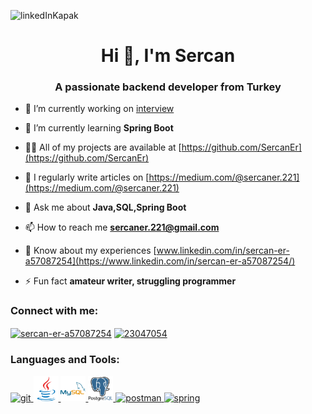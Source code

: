 ![linkedInKapak](https://github.com/sercaner/sercaner/assets/150553197/3152f312-27d0-4b2a-baa8-d21f5a4f61ea)

<h1 align="center">Hi 👋, I'm Sercan</h1>
<h3 align="center">A passionate backend developer from Turkey</h3>

- 🔭 I’m currently working on [interview](https://github.com/SercanEr/interview)

- 🌱 I’m currently learning **Spring Boot**

- 👨‍💻 All of my projects are available at [https://github.com/SercanEr](https://github.com/SercanEr)

- 📝 I regularly write articles on [https://medium.com/@sercaner.221](https://medium.com/@sercaner.221)

- 💬 Ask me about **Java,SQL,Spring Boot**

- 📫 How to reach me **sercaner.221@gmail.com**

- 📄 Know about my experiences [www.linkedin.com/in/sercan-er-a57087254](https://www.linkedin.com/in/sercan-er-a57087254/)

- ⚡ Fun fact **amateur writer, struggling programmer**

<h3 align="left">Connect with me:</h3>
<p align="left">
<a href="https://linkedin.com/in/sercan-er-a57087254" target="blank"><img align="center" src="https://raw.githubusercontent.com/rahuldkjain/github-profile-readme-generator/master/src/images/icons/Social/linked-in-alt.svg" alt="sercan-er-a57087254" height="30" width="40" /></a>
<a href="https://stackoverflow.com/users/23047054" target="blank"><img align="center" src="https://raw.githubusercontent.com/rahuldkjain/github-profile-readme-generator/master/src/images/icons/Social/stack-overflow.svg" alt="23047054" height="30" width="40" /></a>
</p>

<h3 align="left">Languages and Tools:</h3>
<p align="left"> <a href="https://git-scm.com/" target="_blank" rel="noreferrer"> <img src="https://www.vectorlogo.zone/logos/git-scm/git-scm-icon.svg" alt="git" width="40" height="40"/> </a> <a href="https://www.java.com" target="_blank" rel="noreferrer"> <img src="https://raw.githubusercontent.com/devicons/devicon/master/icons/java/java-original.svg" alt="java" width="40" height="40"/> </a> <a href="https://www.mysql.com/" target="_blank" rel="noreferrer"> <img src="https://raw.githubusercontent.com/devicons/devicon/master/icons/mysql/mysql-original-wordmark.svg" alt="mysql" width="40" height="40"/> </a> <a href="https://www.postgresql.org" target="_blank" rel="noreferrer"> <img src="https://raw.githubusercontent.com/devicons/devicon/master/icons/postgresql/postgresql-original-wordmark.svg" alt="postgresql" width="40" height="40"/> </a> <a href="https://postman.com" target="_blank" rel="noreferrer"> <img src="https://www.vectorlogo.zone/logos/getpostman/getpostman-icon.svg" alt="postman" width="40" height="40"/> </a> <a href="https://spring.io/" target="_blank" rel="noreferrer"> <img src="https://www.vectorlogo.zone/logos/springio/springio-icon.svg" alt="spring" width="40" height="40"/> </a> </p>
